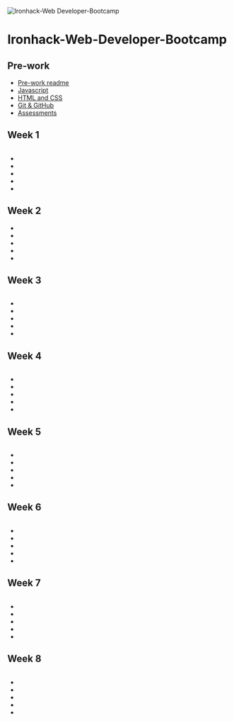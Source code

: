 ![Ironhack-Web Developer-Bootcamp](https://user-images.githubusercontent.com/23629340/40541063-a07a0a8a-601a-11e8-91b5-2f13e4e6b441.png)

# Ironhack-Web-Developer-Bootcamp

## Pre-work

* [Pre-work readme](https://github.com/antonio-datahack/Ironhack-Web-Developer-Bootcamp/blob/main/pre-work/pre-work.md)
* [Javascript](https://github.com/antonio-datahack/Ironhack-Web-Developer-Bootcamp/blob/main/pre-work/javascript.md)
* [HTML and CSS](https://github.com/antonio-datahack/Ironhack-Web-Developer-Bootcamp/blob/main/pre-work/html-%26-css.md)
* [Git & GitHub](https://github.com/antonio-datahack/Ironhack-Web-Developer-Bootcamp/blob/main/pre-work/git-%26-github.md)
* [Assessments](https://github.com/antonio-datahack/Ironhack-Web-Developer-Bootcamp/blob/main/pre-work/assesments.md)
## Week 1

![]()

* []()
* []()
* []()
* []()
* []()

## Week 2

<!-- <img src="" width="300" height="70" /> -->

* []()
* []()
* []()
* []()
* []()

## Week 3

![]()

* []()
* []()
* []()
* []()
* []()


## Week 4

<!-- <img src="" width="100" height="70" /> -->
![]()

* []()
* []()
* []()
* []()
* []()

## Week 5

![]()

* []()
* []()
* []()
* []()
* []()

## Week 6

![]()

* []()
* []()
* []()
* []()
* []()

## Week 7

![]()

* []()
* []()
* []()
* []()
* []()

## Week 8

![]()

* []()
* []()
* []()
* []()
* []()

